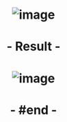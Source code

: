 # <p align="center"> ![image](https://github.com/ChrstphrChevalier/42Lausanne/assets/146819291/cb45bbe5-c166-4bd4-9135-6bfd7c665091) </p>

# <p align="center"> - Result - </p>

# <p align="center"> ![image](https://github.com/ChrstphrChevalier/42Lausanne/assets/146819291/875338c0-0953-4e37-8218-195710e3c72f) </p>

# <p align="center"> - #end - </p>
